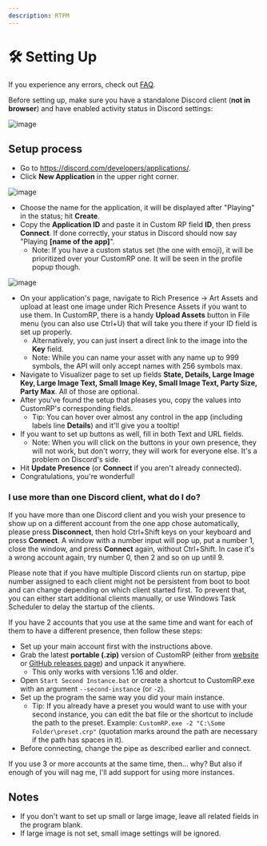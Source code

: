 ```yaml
---
description: RTFM
---
```


# 🛠 Setting Up

If you experience any errors, check out [FAQ](faq.md).

Before setting up, make sure you have a standalone Discord client (**not in browser**) and have enabled activity status in Discord settings:

![image](https://user-images.githubusercontent.com/2225711/188219661-49713f90-fa76-4645-b04a-fc1bc0f029bd.png)

## Setup process

* Go to https://discord.com/developers/applications/.
* Click **New Application** in the upper right corner.

![image](https://user-images.githubusercontent.com/2225711/161050202-c796103d-6712-401e-be96-3f3712512375.png)

* Choose the name for the application, it will be displayed after "Playing" in the status; hit **Create**.
* Copy the **Application ID** and paste it in Custom RP field **ID**, then press **Connect**. If done correctly, your status in Discord should now say "Playing **\[name of the app]**".
  * Note: If you have a custom status set (the one with emoji), it will be prioritized over your CustomRP one. It will be seen in the profile popup though.

![image](https://user-images.githubusercontent.com/2225711/161050341-8169af53-5d3f-44d6-b745-cc711e8d1476.png)

* On your application's page, navigate to Rich Presence -> Art Assets and upload at least one image under Rich Presence Assets if you want to use them. In CustomRP, there is a handy **Upload Assets** button in File menu (you can also use Ctrl+U) that will take you there if your ID field is set up properly.
  * Alternatively, you can just insert a direct link to the image into the **Key** field.
  * Note: While you can name your asset with any name up to 999 symbols, the API will only accept names with 256 symbols max.
* Navigate to Visualizer page to set up fields **State, Details, Large Image Key, Large Image Text, Small Image Key, Small Image Text, Party Size, Party Max**. All of those are optional.
* After you've found the setup that pleases you, copy the values into CustomRP's corresponding fields.
  * Tip: You can hover over almost any control in the app (including labels line **Details**) and it'll give you a tooltip!
* If you want to set up buttons as well, fill in both Text and URL fields.
  * Note: When you will click on the buttons in your own presence, they will not work, but don't worry, they will work for everyone else. It's a problem on Discord's side.
* Hit **Update Presence** (or **Connect** if you aren't already connected).
* Congratulations, you're wonderful!

### I use more than one Discord client, what do I do?

If you have more than one Discord client and you wish your presence to show up on a different account from the one app chose automatically, please press **Disconnect**, then hold Ctrl+Shift keys on your keyboard and press **Connect**. A window with a number input will pop up, put a number 1, close the window, and press **Connect** again, without Ctrl+Shift. In case it's a wrong account again, try number 0, then 2 and so on up until 9.

Please note that if you have multiple Discord clients run on startup, pipe number assigned to each client might not be persistent from boot to boot and can change depending on which client started first. To prevent that, you can either start additional clients manually, or use Windows Task Scheduler to delay the startup of the clients.

If you have 2 accounts that you use at the same time and want for each of them to have a different presence, then follow these steps:

* Set up your main account first with the instructions above.
* Grab the latest **portable (.zip)** version of CustomRP (either from [website](https://www.customrp.xyz) or [GitHub releases page](https://github.com/maximmax42/Discord-CustomRP/releases/latest)) and unpack it anywhere.
  * This only works with versions 1.16 and older.
* Open `Start Second Instance.bat` or create a shortcut to CustomRP.exe with an argument `--second-instance` (or `-2`).
* Set up the program the same way you did your main instance.
  * Tip: If you already have a preset you would want to use with your second instance, you can edit the bat file or the shortcut to include the path to the preset. Example: `CustomRP.exe -2 "C:\Some Folder\preset.crp"` (quotation marks around the path are necessary if the path has spaces in it).
* Before connecting, change the pipe as described earlier and connect.

If you use 3 or more accounts at the same time, then... why? But also if enough of you will nag me, I'll add support for using more instances.

## Notes

* If you don't want to set up small or large image, leave all related fields in the program blank.
* If large image is not set, small image settings will be ignored.
